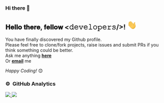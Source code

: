 ### Hi there 👋

<!--
**huongnhdh/huongnhdh** is a ✨ _special_ ✨ repository because its `README.md` (this file) appears on your GitHub profile.

Here are some ideas to get you started:

- 🔭 I’m currently working on ...
- 🌱 I’m currently learning ...
- 👯 I’m looking to collaborate on ...
- 🤔 I’m looking for help with ...
- 💬 Ask me about ...
- 📫 How to reach me: ...
- 😄 Pronouns: ...
- ⚡ Fun fact: ...
-->
<div align="left">
<h2> 𝐇𝐞𝐥𝐥𝐨 𝐭𝐡𝐞𝐫𝐞, 𝐟𝐞𝐥𝐥𝐨𝐰 <𝚍𝚎𝚟𝚎𝚕𝚘𝚙𝚎𝚛𝚜/>! <img src="https://github.com/ABSphreak/ABSphreak/blob/master/gifs/Hi.gif" width="30px"></h2>
</div>

<div align="left">

You have finally discovered my Github profile. <br>
Please feel free to clone/fork projects, raise issues and submit PRs if you think something could be better. <br>
Ask me anything <a href="https://github.com/huongnhdh/huongnhdh/issues/new"><b>here</b></a><br>
Or <a href="mailto:huong.nhdh@gmail.com"><b>email</b></a> me

<i>Happy Coding!</i> 😊

</div>



### ⚙️ &nbsp;GitHub Analytics

<p align="left">
<a href="https://github.com/huongnhdh">
  <img height="180em" src="https://github-readme-stats-eight-theta.vercel.app/api?username=huongnhdh&show_icons=true&theme=algolia&include_all_commits=true&count_private=true"/>
  <img height="180em" src="https://github-readme-stats-eight-theta.vercel.app/api/top-langs/?username=huongnhdh&layout=compact&langs_count=8&theme=algolia"/>
</a>
</p>
